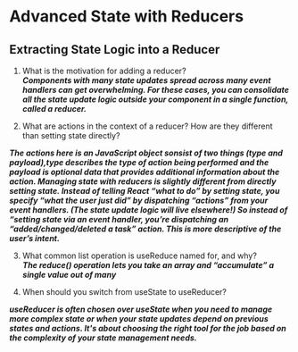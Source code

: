 # Advanced State with Reducers

## Extracting State Logic into a Reducer

1. What is the motivation for adding a reducer?  
***Components with many state updates spread across many event handlers can get overwhelming. For these cases, you can consolidate all the state update logic outside your component in a single function, called a reducer.***    
 
2. What are actions in the context of a reducer? How are they different than setting state directly?  

***The actions here is an JavaScript object sonsist of two things (type and payload),type describes the type of action being performed and the payload is optional data that provides additional information about the action. Managing state with reducers is slightly different from directly setting state. Instead of telling React “what to do” by setting state, you specify “what the user just did” by dispatching “actions” from your event handlers. (The state update logic will live elsewhere!) So instead of “setting state via an event handler, you’re dispatching an “added/changed/deleted a task” action. This is more descriptive of the user’s intent.***  

3. What common list operation is useReduce named for, and why?  
***The reduce() operation lets you take an array and “accumulate” a single value out of many***  

4. When should you switch from useState to useReducer?  

***useReducer is often chosen over useState when you need to manage more complex state or when your state updates depend on previous states and actions. It's about choosing the right tool for the job based on the complexity of your state management needs.***
